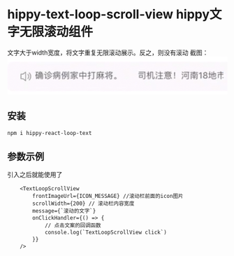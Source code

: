 # hippy-text-loop-scroll-view hippy文字无限滚动组件

文字大于width宽度，将文字重复无限滚动展示。反之，则没有滚动
截图：
![示例截图](https://raw.githubusercontent.com/hippy-contrib/hippy-react-loop-text/master/image/text-loop.png)

## 安装
```
npm i hippy-react-loop-text
```

## 参数示例
引入之后就能使用了
``` 
    <TextLoopScrollView
        frontImageUrl={ICON_MESSAGE} //滚动栏前面的icon图片
        scrollWidth={200} // 滚动栏内容宽度
        message={`滚动的文字`}
        onClickHandler={() => {
            // 点击文案的回调函数
            console.log(`TextLoopScrollView click`)
        }}
    />
```
